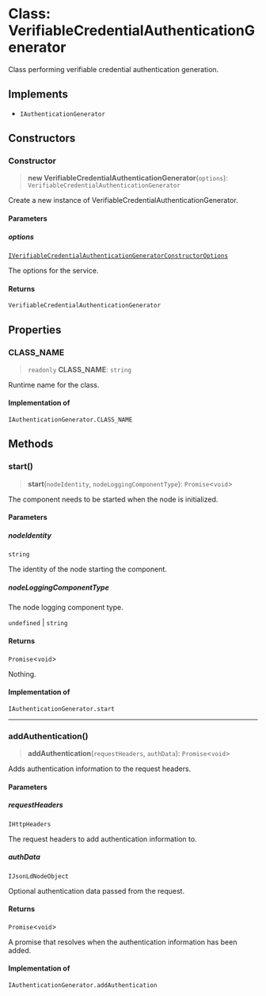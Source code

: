 # Class: VerifiableCredentialAuthenticationGenerator

Class performing verifiable credential authentication generation.

## Implements

- `IAuthenticationGenerator`

## Constructors

### Constructor

> **new VerifiableCredentialAuthenticationGenerator**(`options`): `VerifiableCredentialAuthenticationGenerator`

Create a new instance of VerifiableCredentialAuthenticationGenerator.

#### Parameters

##### options

[`IVerifiableCredentialAuthenticationGeneratorConstructorOptions`](../interfaces/IVerifiableCredentialAuthenticationGeneratorConstructorOptions.md)

The options for the service.

#### Returns

`VerifiableCredentialAuthenticationGenerator`

## Properties

### CLASS\_NAME

> `readonly` **CLASS\_NAME**: `string`

Runtime name for the class.

#### Implementation of

`IAuthenticationGenerator.CLASS_NAME`

## Methods

### start()

> **start**(`nodeIdentity`, `nodeLoggingComponentType`): `Promise`\<`void`\>

The component needs to be started when the node is initialized.

#### Parameters

##### nodeIdentity

`string`

The identity of the node starting the component.

##### nodeLoggingComponentType

The node logging component type.

`undefined` | `string`

#### Returns

`Promise`\<`void`\>

Nothing.

#### Implementation of

`IAuthenticationGenerator.start`

***

### addAuthentication()

> **addAuthentication**(`requestHeaders`, `authData`): `Promise`\<`void`\>

Adds authentication information to the request headers.

#### Parameters

##### requestHeaders

`IHttpHeaders`

The request headers to add authentication information to.

##### authData

`IJsonLdNodeObject`

Optional authentication data passed from the request.

#### Returns

`Promise`\<`void`\>

A promise that resolves when the authentication information has been added.

#### Implementation of

`IAuthenticationGenerator.addAuthentication`
